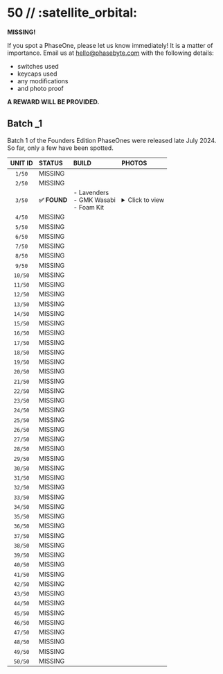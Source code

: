 # **50 // :satellite_orbital:**

**MISSING!**

If you spot a PhaseOne, please let us know immediately! It is a matter of importance. Email us at hello@phasebyte.com with the following details:

- switches used
- keycaps used
- any modifications
- and photo proof  

**A REWARD WILL BE PROVIDED.**

## Batch _1

Batch 1 of the Founders Edition PhaseOnes were released late July 2024. So far, only a few have been spotted.

UNIT ID      | STATUS                           | BUILD     | PHOTOS |
| :---------:| :------------------------------- | :---------| :------|
| `1/50`     | MISSING                          |
| `2/50`     | MISSING                          |
| `3/50`     | **✅ FOUND**                     |- Lavenders <br> - GMK Wasabi <br> - Foam Kit | <details><summary>Click to view</summary>![PhaseOneLayout](_01_03-1.jpg) <br>![PhaseOneLayout](_01_03-2.jpg)</details> | 
| `4/50`     | MISSING                          |
| `5/50`     | MISSING                          |
| `6/50`     | MISSING                          |
| `7/50`     | MISSING                          |
| `8/50`     | MISSING                          |
| `9/50`     | MISSING                          |
| `10/50`     | MISSING                          |
| `11/50`     | MISSING                          |
| `12/50`     | MISSING                          |
| `13/50`     | MISSING                          |
| `14/50`     | MISSING                          |
| `15/50`     | MISSING                          |
| `16/50`     | MISSING                          |
| `17/50`     | MISSING                          |
| `18/50`     | MISSING                          |
| `19/50`     | MISSING                          |
| `20/50`     | MISSING                          |
| `21/50`     | MISSING                          |
| `22/50`     | MISSING                          |
| `23/50`     | MISSING                          |
| `24/50`     | MISSING                          |
| `25/50`     | MISSING                          |
| `26/50`     | MISSING                          |
| `27/50`     | MISSING                          |
| `28/50`     | MISSING                          |
| `29/50`     | MISSING                          |
| `30/50`     | MISSING                          |
| `31/50`     | MISSING                          |
| `32/50`     | MISSING                          |
| `33/50`     | MISSING                          |
| `34/50`     | MISSING                          |
| `35/50`     | MISSING                          |
| `36/50`     | MISSING                          |
| `37/50`     | MISSING                          |
| `38/50`     | MISSING                          |
| `39/50`     | MISSING                          |
| `40/50`     | MISSING                          |
| `41/50`     | MISSING                          |
| `42/50`     | MISSING                          |
| `43/50`     | MISSING                          |
| `44/50`     | MISSING                          |
| `45/50`     | MISSING                          |
| `46/50`     | MISSING                          |
| `47/50`     | MISSING                          |
| `48/50`     | MISSING                          |
| `49/50`     | MISSING                          |
| `50/50`     | MISSING                          |
